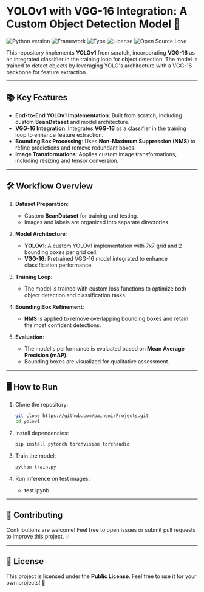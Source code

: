 # YOLOv1 with VGG-16 Integration: A Custom Object Detection Model 🚀

![Python version](https://img.shields.io/badge/Python%20version-3.10.10-light)
![Framework](https://img.shields.io/badge/Framework-PyTorch-blue)
![Type](https://img.shields.io/badge/Type-Object%20Detection-green)
![License](https://img.shields.io/badge/License-Public-green)
![Open Source Love](https://img.shields.io/badge/%E2%9D%A4%EF%B8%8F-Open%20Source-pink)

This repository implements **YOLOv1** from scratch, incorporating **VGG-16** as an integrated classifier in the training loop for object detection. The model is trained to detect objects by leveraging YOLO's architecture with a VGG-16 backbone for feature extraction.

---

## 📚 Key Features

- **End-to-End YOLOv1 Implementation**: Built from scratch, including custom **BeanDataset** and model architecture.
- **VGG-16 Integration**: Integrates **VGG-16** as a classifier in the training loop to enhance feature extraction.
- **Bounding Box Processing**: Uses **Non-Maximum Suppression (NMS)** to refine predictions and remove redundant boxes.
- **Image Transformations**: Applies custom image transformations, including resizing and tensor conversion.

---

## 🛠️ Workflow Overview

1. **Dataset Preparation**:
   - Custom **BeanDataset** for training and testing.
   - Images and labels are organized into separate directories.

2. **Model Architecture**:
   - **YOLOv1**: A custom YOLOv1 implementation with 7x7 grid and 2 bounding boxes per grid cell.
   - **VGG-16**: Pretrained VGG-16 model integrated to enhance classification performance.

3. **Training Loop**:
   - The model is trained with custom loss functions to optimize both object detection and classification tasks.

4. **Bounding Box Refinement**:
   - **NMS** is applied to remove overlapping bounding boxes and retain the most confident detections.

5. **Evaluation**:
   - The model's performance is evaluated based on **Mean Average Precision (mAP)**.
   - Bounding boxes are visualized for qualitative assessment.

---

## 🖥️ How to Run

1. Clone the repository:
   ```bash
   git clone https://github.com/paineni/Projects.git
   cd yolov1
   ```

2. Install dependencies:
   ```bash
   pip install pytorch torchvision torchaudio
   ```

3. Train the model:
   ```bash
   python train.py
   ```

4. Run inference on test images:
   - test.ipynb

---

## 🤝 Contributing

Contributions are welcome! Feel free to open issues or submit pull requests to improve this project. 💡

---

## 📜 License

This project is licensed under the **Public License**. Feel free to use it for your own projects! 🎉
